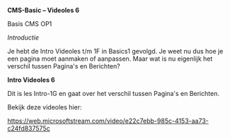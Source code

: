**CMS-Basic – Videoles 6**

Basis CMS OP1

*Introductie*

Je hebt de Intro Videoles t/m 1F in Basics1 gevolgd. Je weet nu dus hoe je een pagina moet aanmaken of aanpassen. Maar wat is nu eigenlijk het verschil tussen Pagina's en Berichten?

**Intro Videoles 6**

Dit is les Intro-1G en gaat over het verschil tussen Pagina's en Berichten.

Bekijk deze videoles hier:

https://web.microsoftstream.com/video/e22c7ebb-985c-4153-aa73-c24fd837575c

